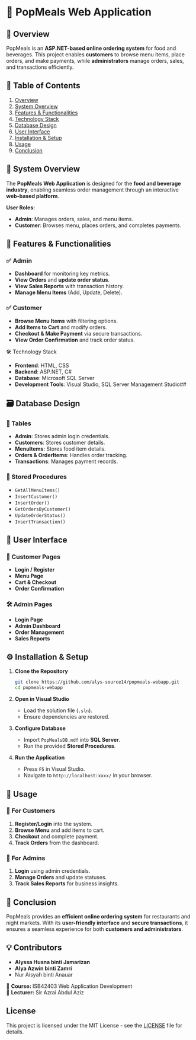 # 🥡 PopMeals Web Application

## 📌 Overview
PopMeals is an **ASP.NET-based online ordering system** for food and beverages. This project enables **customers** to browse menu items, place orders, and make payments, while **administrators** manage orders, sales, and transactions efficiently.

## 📖 Table of Contents
1. [Overview](#-overview)
2. [System Overview](#-system-overview)
3. [Features & Functionalities](#-features--functionalities)
4. [Technology Stack](#-technology-stack)
5. [Database Design](#-database-design)
6. [User Interface](#-user-interface)
7. [Installation & Setup](#-installation--setup)
8. [Usage](#-usage)
9. [Conclusion](#-conclusion)

## 🔎 System Overview
The **PopMeals Web Application** is designed for the **food and beverage industry**, enabling seamless order management through an interactive **web-based platform**.

**User Roles:**
- **Admin**: Manages orders, sales, and menu items.
- **Customer**: Browses menu, places orders, and completes payments.

## 🚀 Features & Functionalities
### ✅ Admin
- **Dashboard** for monitoring key metrics.
- **View Orders** and **update order status**.
- **View Sales Reports** with transaction history.
- **Manage Menu Items** (Add, Update, Delete).

### ✅ Customer
- **Browse Menu Items** with filtering options.
- **Add Items to Cart** and modify orders.
- **Checkout & Make Payment** via secure transactions.
- **View Order Confirmation** and track order status.

 🛠️ Technology Stack
- **Frontend**: HTML, CSS
- **Backend**: ASP.NET, C#
- **Database**: Microsoft SQL Server
- **Development Tools**: Visual Studio, SQL Server Management Studio##

## 🗃️ Database Design
### 📌 Tables
- **Admin**: Stores admin login credentials.
- **Customers**: Stores customer details.
- **MenuItems**: Stores food item details.
- **Orders & OrderItems**: Handles order tracking.
- **Transactions**: Manages payment records.

### 📌 Stored Procedures
- `GetAllMenuItems()`
- `InsertCustomer()`
- `InsertOrder()`
- `GetOrdersByCustomer()`
- `UpdateOrderStatus()`
- `InsertTransaction()`

## 🎨 User Interface
### 🛒 Customer Pages
- **Login / Register**
- **Menu Page**
- **Cart & Checkout**
- **Order Confirmation**

### 🛠️ Admin Pages
- **Login Page**
- **Admin Dashboard**
- **Order Management**
- **Sales Reports**

## ⚙️ Installation & Setup
1. **Clone the Repository**
   ```bash
   git clone https://github.com/alys-source14/popmeals-webapp.git
   cd popmeals-webapp
   ```

2. **Open in Visual Studio**
   - Load the solution file (`.sln`).
   - Ensure dependencies are restored.

3. **Configure Database**
   - Import `PopMealsDB.mdf` into **SQL Server**.
   - Run the provided **Stored Procedures**.

4. **Run the Application**
   - Press `F5` in Visual Studio.
   - Navigate to `http://localhost:xxxx/` in your browser.

## 📝 Usage
### 🛒 For Customers
1. **Register/Login** into the system.
2. **Browse Menu** and add items to cart.
3. **Checkout** and complete payment.
4. **Track Orders** from the dashboard.

### 🔑 For Admins
1. **Login** using admin credentials.
2. **Manage Orders** and update statuses.
3. **Track Sales Reports** for business insights.

## 📌 Conclusion
PopMeals provides an **efficient online ordering system** for restaurants and night markets. With its **user-friendly interface** and **secure transactions**, it ensures a seamless experience for both **customers and administrators**.

## 💡 Contributors
- **Alyssa Husna binti Jamarizan**
- **Alya Azwin binti Zamri**
- Nur Aisyah binti Anauar

📌 **Course:** ISB42403 Web Application Development  
📌 **Lecturer:** Sir Azrai Abdul Aziz  

## License

This project is licensed under the MIT License - see the [LICENSE](LICENSE) file for details.
